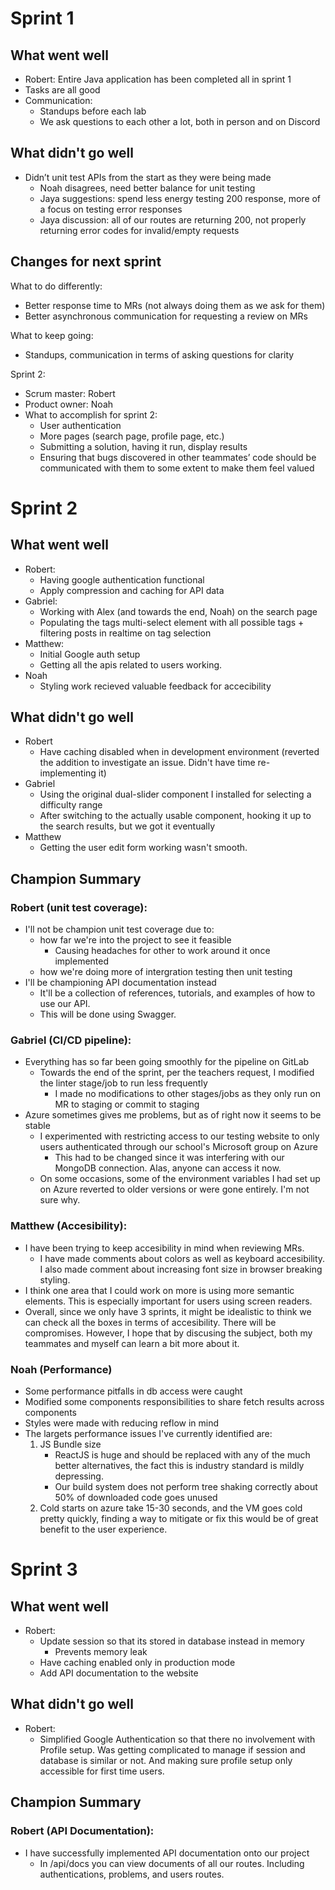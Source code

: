 # Sprint 1

## What went well

- Robert: Entire Java application has been completed all in sprint 1
- Tasks are all good
- Communication:
    - Standups before each lab
    - We ask questions to each other a lot, both in person and on Discord

## What didn't go well

- Didn’t unit test APIs from the start as they were being made
    - Noah disagrees, need better balance for unit testing
    - Jaya suggestions: spend less energy testing 200 response, more of a focus on testing error responses
    - Jaya discussion: all of our routes are returning 200, not properly returning error codes for invalid/empty requests

## Changes for next sprint

What to do differently:
- Better response time to MRs (not always doing them as we ask for them)
- Better asynchronous communication for requesting a review on MRs

What to keep going:
- Standups, communication in terms of asking questions for clarity

Sprint 2:
- Scrum master: Robert
- Product owner: Noah
- What to accomplish for sprint 2:
    - User authentication
    - More pages (search page, profile page, etc.)
    - Submitting a solution, having it run, display results
    - Ensuring that bugs discovered in other teammates’ code should be communicated with them to some extent to make them feel valued

# Sprint 2

## What went well
- Robert:
    - Having google authentication functional
    - Apply compression and caching for API data
- Gabriel:
    - Working with Alex (and towards the end, Noah) on the search page
    - Populating the tags multi-select element with all possible tags + filtering posts in realtime on tag selection
- Matthew:
    - Initial Google auth setup
    - Getting all the apis related to users working.
- Noah
    - Styling work recieved valuable feedback for accecibility

## What didn't go well
- Robert
    - Have caching disabled when in development environment (reverted the addition to investigate an issue. Didn't have time re-implementing it) 
- Gabriel
    - Using the original dual-slider component I installed for selecting a difficulty range
    - After switching to the actually usable component, hooking it up to the search results, but we got it eventually
- Matthew
    - Getting the user edit form working wasn't smooth.

## Champion Summary
### Robert (unit test coverage):
- I'll not be champion unit test coverage due to:
    - how far we're into the project to see it feasible
        - Causing headaches for other to work around it once implemented  
    - how we're doing more of intergration testing then unit testing
- I'll be championing API documentation instead
    - It'll be a collection of references, tutorials, and examples of how to use our API.
    - This will be done using Swagger.

### Gabriel (CI/CD pipeline):
- Everything has so far been going smoothly for the pipeline on GitLab
    - Towards the end of the sprint, per the teachers request, I modified the linter stage/job to run less frequently
        - I made no modifications to other stages/jobs as they only run on MR to staging or commit to staging
- Azure sometimes gives me problems, but as of right now it seems to be stable
    - I experimented with restricting access to our testing website to only users authenticated through our school's Microsoft group on Azure
        - This had to be changed since it was interfering with our MongoDB connection. Alas, anyone can access it now.
    - On some occasions, some of the environment variables I had set up on Azure reverted to older versions or were gone entirely. I'm not sure why.

### Matthew (Accesibility):
- I have been trying to keep accesibility in mind when reviewing MRs.
    - I have made comments about colors as well as keyboard accesibility. I also made comment about increasing font size  in browser breaking styling.
- I think one area that I could work on more is using more semantic elements. This is especially important for users using screen readers.
- Overall, since we only have 3 sprints, it might be idealistic to think we can check all the boxes in terms of accesibility. There will be compromises. However, I hope that by discusing the subject, both my teammates and myself can learn a bit more about it.

### Noah (Performance)
 - Some performance pitfalls in db access were caught
 - Modified some components responsibilities to share fetch results across components
 - Styles were made with reducing reflow in mind
 - The largets performance issues I've currently identified are:
    1. JS Bundle size
        - ReactJS is huge and should be replaced with any of the much better alternatives, the fact this is industry standard is mildly depressing.
        - Our build system does not perform tree shaking correctly about 50% of downloaded code goes unused
    2. Cold starts on azure take 15-30 seconds, and the VM goes cold pretty quickly, finding a way to mitigate or fix this would be of great benefit to the user experience.

# Sprint 3

## What went well
- Robert:
    - Update session so that its stored in database instead in memory
        - Prevents memory leak
    - Have caching enabled only in production mode
    - Add API documentation to the website
## What didn't go well
- Robert:
    - Simplified Google Authentication so that there no involvement with Profile setup. Was getting complicated to manage if session and database is similar or not. And making sure profile setup only accessible for first time users.
## Champion Summary
### Robert (API Documentation):
- I have successfully implemented API documentation onto our project
    - In /api/docs you can view documents of all our routes. Including authentications, problems, and users routes.